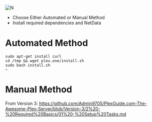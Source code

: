 ![N](https://preview.ibb.co/gdXE0m/Snip20171029_22.png)

- Choose Either Automated or Manual Method
- Install required dependencies and NetData

# Automated Method

```
sudo apt-get install curl
cd /tmp && wget plex.one/install.sh
sudo bash install.sh
~ 
```

# Manual Method
From Version 3: https://github.com/Admin9705/PlexGuide.com-The-Awesome-Plex-Server/blob/Version-3/2%20-%20Required%20Basics/01%20-%20Setup%20Tasks.md
